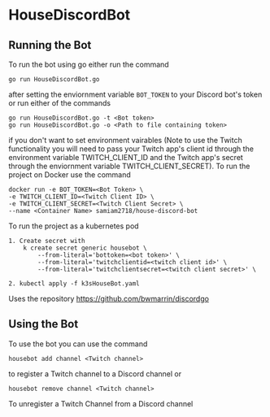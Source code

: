 # HouseDiscordBot
## Running the Bot
To run the bot using go either run the command
```
go run HouseDiscordBot.go
```
after setting the enviornment variable `BOT_TOKEN` to your Discord bot's token or run either of the commands
```
go run HouseDiscordBot.go -t <Bot token>
go run HouseDiscordBot.go -o <Path to file containing token>
```
if you don't want to set environment vairables (Note to use the Twitch functionality you will need to pass your Twitch app's client id through the environment variable TWITCH_CLIENT_ID and the Twitch app's secret through the enviornment variable TWITCH_CLIENT_SECRET). To run the project on Docker use the command

```
docker run -e BOT_TOKEN=<Bot Token> \
-e TWITCH_CLIENT_ID=<Twitch Client ID> \
-e TWITCH_CLIENT_SECRET=<Twitch Client Secret> \
--name <Container Name> samiam2718/house-discord-bot
```
To run the project as a kubernetes pod 
```
1. Create secret with 
    k create secret generic housebot \
        --from-literal='bottoken=<bot token>' \
        --from-literal='twitchclientid=<twitch client id>' \
        --from-literal='twitchclientsecret=<twitch client secret>' \
    
2. kubectl apply -f k3sHouseBot.yaml
```
Uses the repository https://github.com/bwmarrin/discordgo 

## Using the Bot

To use the bot you can use the command
```
housebot add channel <Twitch channel>
```
to register a Twitch channel to a Discord channel or
```
housebot remove channel <Twitch channel>
```
To unregister a Twitch Channel from a Discord channel 